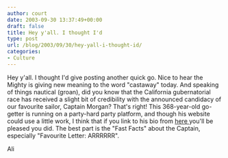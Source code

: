 ```yaml
---
author: court
date: 2003-09-30 13:37:49+00:00
draft: false
title: Hey y'all. I thought I'd
type: post
url: /blog/2003/09/30/hey-yall-i-thought-id/
categories:
- Culture
---
```


Hey y'all. I thought I'd give posting another quick go. Nice to hear the Mighty is giving new meaning to the word "castaway" today. And speaking of things nautical (groan), did you know that the California gubernatorial race has received a slight bit of credibility with the announced candidacy of our favourite sailor, Captain Morgan? That's right! This 368-year-old go-getter is running on a party-hard party platform, and though his website could use a little work, I think that if you link to his bio from [here ](http://www.californians4captainmorgan.org/main.html?)  you'll be pleased you did. The best part is the "Fast Facts" about the Captain, especially "Favourite Letter: ARRRRRR".

Ali
